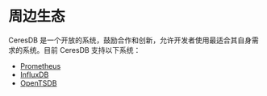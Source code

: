 # 周边生态

CeresDB 是一个开放的系统，鼓励合作和创新，允许开发者使用最适合其自身需求的系统。目前 CeresDB 支持以下系统：

- [Prometheus](prometheus.md)
- [InfluxDB](influxdb.md)
- [OpenTSDB](opentsdb.md)
